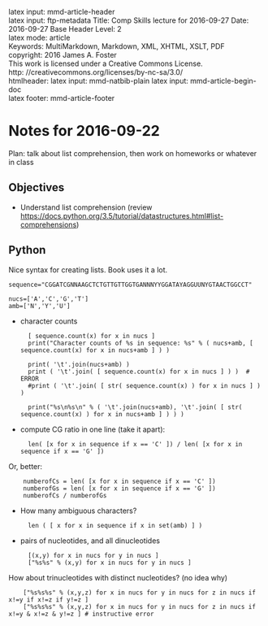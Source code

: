 latex input:	mmd-article-header  
latex input:	ftp-metadata 
Title:	Comp Skills lecture for 2016-09-27
Date:	2016-09-27
Base Header Level:	2  
latex mode:	article  
Keywords:	MultiMarkdown, Markdown, XML, XHTML, XSLT, PDF   
copyright:	2016 James A. Foster  
	This work is licensed under a Creative Commons License.  
	http:	//creativecommons.org/licenses/by-nc-sa/3.0/  
htmlheader:	<script type="text/javascript" src="http://cdn.mathjax.org/mathjax/latest/MathJax.js?config=TeX-AMS-MML_HTMLorMML"></script>
latex input:	mmd-natbib-plain
latex input:	mmd-article-begin-doc  
latex footer:	mmd-article-footer  

# Notes for 2016-09-22 #

Plan: talk about list comprehension, then work on homeworks or whatever in class
## Objectives
* Understand list comprehension (review https://docs.python.org/3.5/tutorial/datastructures.html#list-comprehensions)
## Python ##
Nice syntax for creating lists. Book uses it a lot.

    sequence="CGGATCGNNAAGCTCTGTTGTTGGTGANNNYYGGATAYAGGUUNYGTAACTGGCCT"

    nucs=['A','C','G','T']
    amb=['N','Y','U']

* character counts

		[ sequence.count(x) for x in nucs ]
		print("Character counts of %s in sequence: %s" % ( nucs+amb, [ sequence.count(x) for x in nucs+amb ] ) )

		print( '\t'.join(nucs+amb) )
		print ( '\t'.join( [ sequence.count(x) for x in nucs ] ) )  # ERROR
		#print ( '\t'.join( [ str( sequence.count(x) ) for x in nucs ] ) )

		print("%s\n%s\n" % ( '\t'.join(nucs+amb), '\t'.join( [ str( sequence.count(x) ) for x in nucs+amb ] ) ) )

* compute CG ratio in one line (take it apart):

		len( [x for x in sequence if x == 'C' ]) / len( [x for x in sequence if x == 'G' ])
Or, better:

		numberofCs = len( [x for x in sequence if x == 'C' ])
		numberofGs = len( [x for x in sequence if x == 'G' ])
		numberofCs / numberofGs
* How many ambiguous characters?

    	len ( [ x for x in sequence if x in set(amb) ] )

* pairs of nucleotides, and all dinucleotides

		[(x,y) for x in nucs for y in nucs ]
		["%s%s" % (x,y) for x in nucs for y in nucs ]

How about trinucleotides with distinct nucleotides? (no idea why)

		["%s%s%s" % (x,y,z) for x in nucs for y in nucs for z in nucs if x!=y if x!=z if y!=z ]
		["%s%s%s" % (x,y,z) for x in nucs for y in nucs for z in nucs if x!=y & x!=z & y!=z ] # instructive error